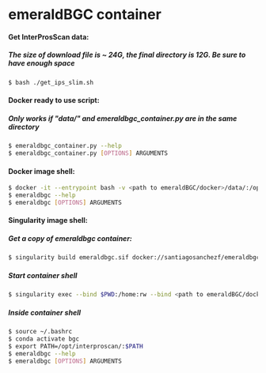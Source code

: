 # emeraldBGC container

#### Get InterProsScan data:
##### The size of download file is ~ 24G, the final directory is 12G. Be sure to have enough space
```bash
$ bash ./get_ips_slim.sh
```

#### Docker ready to use script:
##### Only works if "data/" and emeraldbgc_container.py are in the same directory
```bash
$ emeraldbgc_container.py --help
$ emeraldbgc_container.py [OPTIONS] ARGUMENTS
```

#### Docker image shell:
```bash
$ docker -it --entrypoint bash -v <path to emeraldBGC/docker>/data/:/opt/interproscan docker://santiagosanchezf/emeraldbgc:ips_nodata
$ emeraldbgc --help
$ emeraldbgc [OPTIONS] ARGUMENTS
```

#### Singularity image shell:
##### Get a copy of emeraldbgc container:
```bash
$ singularity build emeraldbgc.sif docker://santiagosanchezf/emeraldbgc:ips_nodata
```
##### Start container shell
```bash
$ singularity exec --bind $PWD:/home:rw --bind <path to emeraldBGC/docker>/data:/opt/interproscan/data emeraldbgc.sif 
```
##### Inside container shell
```bash
$ source ~/.bashrc
$ conda activate bgc
$ export PATH=/opt/interproscan/:$PATH
$ emeraldbgc --help
$ emeraldbgc [OPTIONS] ARGUMENTS
```
